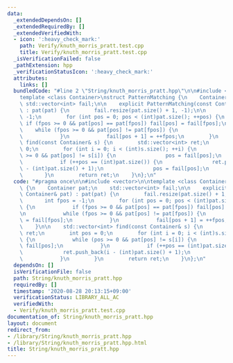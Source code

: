 ```yaml
---
data:
  _extendedDependsOn: []
  _extendedRequiredBy: []
  _extendedVerifiedWith:
  - icon: ':heavy_check_mark:'
    path: Verify/knuth_morris_pratt.test.cpp
    title: Verify/knuth_morris_pratt.test.cpp
  _isVerificationFailed: false
  _pathExtension: hpp
  _verificationStatusIcon: ':heavy_check_mark:'
  attributes:
    links: []
  bundledCode: "#line 2 \"String/knuth_morris_pratt.hpp\"\n\n#include <vector>\n\n\
    template <class Container>\nstruct PatternMatching {\n    Container pat;\n   \
    \ std::vector<int> fail;\n\n    explicit PatternMatching(const Container& pat)\
    \ : pat(pat) {\n        fail.resize(pat.size() + 1, -1);\n\n        int fpos =\
    \ -1;\n        for (int pos = 0; pos < (int)pat.size(); ++pos) {\n           \
    \ if (fpos >= 0 && pat[pos] == pat[fpos]) fail[pos] = fail[fpos];\n\n        \
    \    while (fpos >= 0 && pat[pos] != pat[fpos]) {\n                fpos = fail[fpos];\n\
    \            }\n            fail[pos + 1] = ++fpos;\n        }\n    }\n\n    std::vector<int>\
    \ find(const Container& s) {\n        std::vector<int> ret;\n        int pos =\
    \ 0;\n        for (int i = 0; i < (int)s.size(); ++i) {\n            while (pos\
    \ >= 0 && pat[pos] != s[i]) {\n                pos = fail[pos];\n            }\n\
    \            if (++pos == (int)pat.size()) {\n                ret.push_back(i\
    \ - (int)pat.size() + 1);\n                pos = fail[pos];\n            }\n \
    \       }\n        return ret;\n    }\n};\n"
  code: "#pragma once\n\n#include <vector>\n\ntemplate <class Container>\nstruct PatternMatching\
    \ {\n    Container pat;\n    std::vector<int> fail;\n\n    explicit PatternMatching(const\
    \ Container& pat) : pat(pat) {\n        fail.resize(pat.size() + 1, -1);\n\n \
    \       int fpos = -1;\n        for (int pos = 0; pos < (int)pat.size(); ++pos)\
    \ {\n            if (fpos >= 0 && pat[pos] == pat[fpos]) fail[pos] = fail[fpos];\n\
    \n            while (fpos >= 0 && pat[pos] != pat[fpos]) {\n                fpos\
    \ = fail[fpos];\n            }\n            fail[pos + 1] = ++fpos;\n        }\n\
    \    }\n\n    std::vector<int> find(const Container& s) {\n        std::vector<int>\
    \ ret;\n        int pos = 0;\n        for (int i = 0; i < (int)s.size(); ++i)\
    \ {\n            while (pos >= 0 && pat[pos] != s[i]) {\n                pos =\
    \ fail[pos];\n            }\n            if (++pos == (int)pat.size()) {\n   \
    \             ret.push_back(i - (int)pat.size() + 1);\n                pos = fail[pos];\n\
    \            }\n        }\n        return ret;\n    }\n};\n"
  dependsOn: []
  isVerificationFile: false
  path: String/knuth_morris_pratt.hpp
  requiredBy: []
  timestamp: '2020-08-28 20:13:15+09:00'
  verificationStatus: LIBRARY_ALL_AC
  verifiedWith:
  - Verify/knuth_morris_pratt.test.cpp
documentation_of: String/knuth_morris_pratt.hpp
layout: document
redirect_from:
- /library/String/knuth_morris_pratt.hpp
- /library/String/knuth_morris_pratt.hpp.html
title: String/knuth_morris_pratt.hpp
---
```

